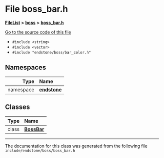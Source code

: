 

# File boss\_bar.h



[**FileList**](files.md) **>** [**boss**](dir_d0a7fd8d5b72659767e2a2651b1ff51c.md) **>** [**boss\_bar.h**](boss__bar_8h.md)

[Go to the source code of this file](boss__bar_8h_source.md)



* `#include <string>`
* `#include <vector>`
* `#include "endstone/boss/bar_color.h"`













## Namespaces

| Type | Name |
| ---: | :--- |
| namespace | [**endstone**](namespaceendstone.md) <br> |


## Classes

| Type | Name |
| ---: | :--- |
| class | [**BossBar**](classendstone_1_1BossBar.md) <br> |



















































------------------------------
The documentation for this class was generated from the following file `include/endstone/boss/boss_bar.h`

